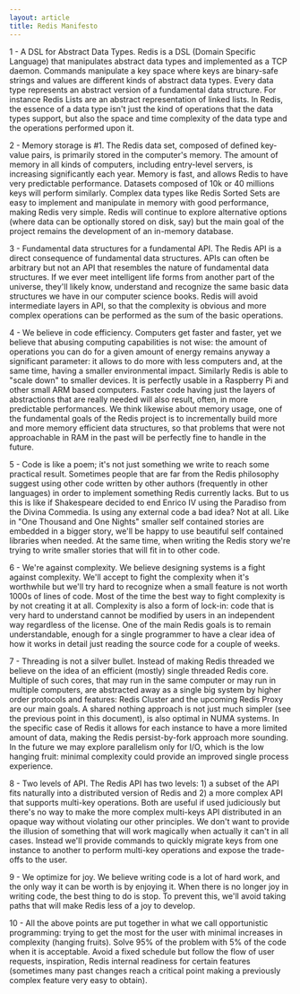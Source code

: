 ```yaml
---
layout: article
title: Redis Manifesto
---
```



1 - A DSL for Abstract Data Types. Redis is a DSL (Domain Specific Language)
    that manipulates abstract data types and implemented as a TCP daemon.
    Commands manipulate a key space where keys are binary-safe strings and
    values are different kinds of abstract data types. Every data type
    represents an abstract version of a fundamental data structure. For instance
    Redis Lists are an abstract representation of linked lists. In Redis, the
    essence of a data type isn't just the kind of operations that the data types
    support, but also the space and time complexity of the data type and the
    operations performed upon it.

2 - Memory storage is #1. The Redis data set, composed of defined key-value
    pairs, is primarily stored in the computer's memory. The amount of memory in
    all kinds of computers, including entry-level servers, is increasing
    significantly each year. Memory is fast, and allows Redis to have very
    predictable performance. Datasets composed of 10k or 40 millions keys will
    perform similarly. Complex data types like Redis Sorted Sets are easy to
    implement and manipulate in memory with good performance, making Redis very
    simple. Redis will continue to explore alternative options (where data can
    be optionally stored on disk, say) but the main goal of the project remains
    the development of an in-memory database.

3 - Fundamental data structures for a fundamental API. The Redis API is a direct
    consequence of fundamental data structures. APIs can often be arbitrary but
    not an API that resembles the nature of fundamental data structures. If we
    ever meet intelligent life forms from another part of the universe, they'll
    likely know, understand and recognize the same basic data structures we have
    in our computer science books. Redis will avoid intermediate layers in API,
    so that the complexity is obvious and more complex operations can be
    performed as the sum of the basic operations.

4 - We believe in code efficiency. Computers get faster and faster, yet we
    believe that abusing computing capabilities is not wise: the amount of
    operations you can do for a given amount of energy remains anyway a
    significant parameter: it allows to do more with less computers and, at
    the same time, having a smaller environmental impact. Similarly Redis is
    able to "scale down" to smaller devices. It is perfectly usable in a
    Raspberry Pi and other small ARM based computers. Faster code having
    just the layers of abstractions that are really needed will also result,
    often, in more predictable performances. We think likewise about memory
    usage, one of the fundamental goals of the Redis project is to
    incrementally build more and more memory efficient data structures, so that
    problems that were not approachable in RAM in the past will be perfectly
    fine to handle in the future.

5 - Code is like a poem; it's not just something we write to reach some
    practical result. Sometimes people that are far from the Redis philosophy
    suggest using other code written by other authors (frequently in other
    languages) in order to implement something Redis currently lacks. But to us
    this is like if Shakespeare decided to end Enrico IV using the Paradiso from
    the Divina Commedia. Is using any external code a bad idea? Not at all. Like
    in "One Thousand and One Nights" smaller self contained stories are embedded
    in a bigger story, we'll be happy to use beautiful self contained libraries
    when needed. At the same time, when writing the Redis story we're trying to
    write smaller stories that will fit in to other code.

6 - We're against complexity. We believe designing systems is a fight against
    complexity. We'll accept to fight the complexity when it's worthwhile but
    we'll try hard to recognize when a small feature is not worth 1000s of lines
    of code. Most of the time the best way to fight complexity is by not
    creating it at all. Complexity is also a form of lock-in: code that is
    very hard to understand cannot be modified by users in an independent way
    regardless of the license. One of the main Redis goals is to remain
    understandable, enough for a single programmer to have a clear idea of how
    it works in detail just reading the source code for a couple of weeks.

7 - Threading is not a silver bullet. Instead of making Redis threaded we
    believe on the idea of an efficient (mostly) single threaded Redis core.
    Multiple of such cores, that may run in the same computer or may run
    in multiple computers, are abstracted away as a single big system by
    higher order protocols and features: Redis Cluster and the upcoming
    Redis Proxy are our main goals. A shared nothing approach is not just
    much simpler (see the previous point in this document), is also optimal
    in NUMA systems. In the specific case of Redis it allows for each instance
    to have a more limited amount of data, making the Redis persist-by-fork
    approach more sounding. In the future we may explore parallelism only for
    I/O, which is the low hanging fruit: minimal complexity could provide an
    improved single process experience.

8 - Two levels of API. The Redis API has two levels: 1) a subset of the API fits
    naturally into a distributed version of Redis and 2) a more complex API that
    supports multi-key operations. Both are useful if used judiciously but
    there's no way to make the more complex multi-keys API distributed in an
    opaque way without violating our other principles. We don't want to provide
    the illusion of something that will work magically when actually it can't in
    all cases. Instead we'll provide commands to quickly migrate keys from one
    instance to another to perform multi-key operations and expose the
    trade-offs to the user.

9 - We optimize for joy. We believe writing code is a lot of hard work, and the
    only way it can be worth is by enjoying it. When there is no longer joy in
    writing code, the best thing to do is stop. To prevent this, we'll avoid
    taking paths that will make Redis less of a joy to develop.

10 - All the above points are put together in what we call opportunistic
     programming: trying to get the most for the user with minimal increases
     in complexity (hanging fruits). Solve 95% of the problem with 5% of the
     code when it is acceptable. Avoid a fixed schedule but follow the flow of
     user requests, inspiration, Redis internal readiness for certain features
     (sometimes many past changes reach a critical point making a previously
     complex feature very easy to obtain).

